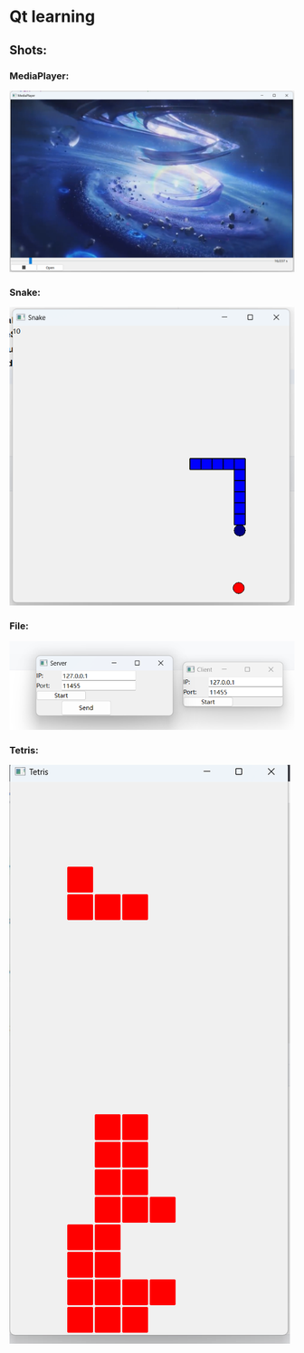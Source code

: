 # Qt learning  
## Shots:
### MediaPlayer:
![MediaPlayer](Assets/Shots/MediaPlayer.png)

### Snake:
![Snake](Assets/Shots/Snake.png)

### File:
![File](Assets/Shots/File.png)

### Tetris:
![Tetris](Assets/Shots/Tetris.png)
